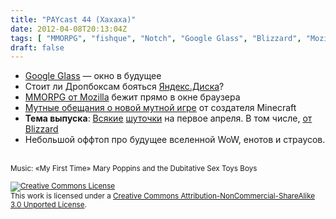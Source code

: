 ```yaml
---
title: "PAYcast 44 (Хахаха)"
date: 2012-04-08T20:13:04Z
tags: [ "MMORPG", "fishque", "Notch", "Google Glass", "Blizzard", "Mozilla", "Яндекс", "Dropbox", "yandex", "Яндекс.Диск", "WoW", "Google", "PAYcast", "Minecraft" ]
draft: false
---
```

<ul>
<li><a href="http://bits.blogs.nytimes.com/2012/04/04/google-begins-testing-its-augmented-reality-glasses/" target="_blank">Google Glass</a> &#8212; окно в будущее</li>
<li>Стоит ли Дропбоксам бояться <a href="http://company.yandex.ru/press_releases/2012/0405/index.xml" target="_blank">Яндекс.Диска</a>?</li>
<li><a href="http://hacks.mozilla.org/2012/03/browserquest/" target="_blank">MMORPG от Mozilla</a> бежит прямо в окне браузера</li>
<li><a href="http://habrahabr.ru/post/141417/" target="_blank">Мутные обещания о новой мутной игре</a> от создателя Minecraft</li>
<li><strong>Тема выпуска</strong>: <a href="http://habrahabr.ru/post/141151/" target="_blank">Всякие</a> <a href="http://habrahabr.ru/post/141171/" target="_blank">шуточки</a> на первое апреля. В том числе, <a href="http://eu.blizzard.com/en-gb/news/?d=2012-4#31643" target="_blank">от Blizzard</a></li>
<li>Небольшой оффтоп про будущее вселенной WoW, енотов и страусов.</li>
</ul>
<p><span id="more-548"></span><br />
<small>Music: &#171;My First Time&#187; Mary Poppins and the Dubitative Sex Toys Boys</small></p>
<p><small><a rel="license" href="http://creativecommons.org/licenses/by-nc-sa/3.0/"><img alt="Creative Commons License" style="border-width:0" src="http://i.creativecommons.org/l/by-nc-sa/3.0/80x15.png" /></a><br />This work is licensed under a <a rel="license" href="http://creativecommons.org/licenses/by-nc-sa/3.0/">Creative Commons Attribution-NonCommercial-ShareAlike 3.0 Unported License</a>.</small></p>

     